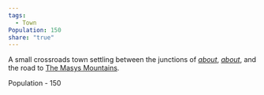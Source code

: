```yaml
---
tags:
  - Town
Population: 150
share: "true"
---
```


A small crossroads town settling between the junctions of [_about_](../Kylor/_about_.md), [_about_](../Goslow/_about_.md), and the road to [The Masys Mountains](../../Landmarks/Mountains/The%20Masys%20Mountains.md). 

Population - 150